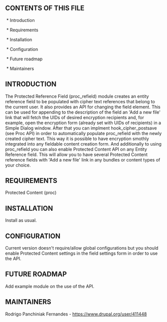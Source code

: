 CONTENTS OF THIS FILE
---------------------
 * Introduction

 * Requirements

 * Installation

 * Configuration

 * Future roadmap

 * Maintainers

INTRODUCTION
------------
The Protected Reference Field (proc_refield) module creates an entity reference
field to be populated with cipher text references that belong to the current
user. It also provides an API for changing the field element. This can be used
for appending to the description of the field an 'Add a new file' link that will
fetch the UIDs of desired encryption recipients and, for example, open the
encryption form (already set with UIDs of recipients) in a Simple Dialog window.
After that you can implment hook_cipher_postsave (see Proc API) in order to
automatically populate proc_refield with the newly created cipher text. This way
it is possible to have encryption smothly integrated into any fieldable content
creation form.
And additionally to using proc_refield you can also enable Protected Content API
on any Entity Reference field. This will allow you to have several Protected
Content reference fields with 'Add a new file' link in any bundles or content
types of your choice.

REQUIREMENTS
------------
Protected Content (proc)

INSTALLATION
------------
Install as usual.

CONFIGURATION
-------------
Current version doesn't require/allow global configurations but you should
enable Protected Content settings in the field settings form in order to use
the API.

FUTURE ROADMAP
--------------
Add example module on the use of the API.

MAINTAINERS
-----------
Rodrigo Panchiniak Fernandes - https://www.drupal.org/user/411448
